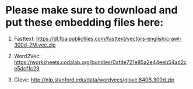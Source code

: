 # Please make sure to download and put these embedding files here:

1. Fasttext: https://dl.fbaipublicfiles.com/fasttext/vectors-english/crawl-300d-2M.vec.zip

2. Word2Vec: https://worksheets.codalab.org/bundles/0xfde721e85a2e44eeb54ad2ce5dcf1c29

3. Glove: http://nlp.stanford.edu/data/wordvecs/glove.840B.300d.zip
